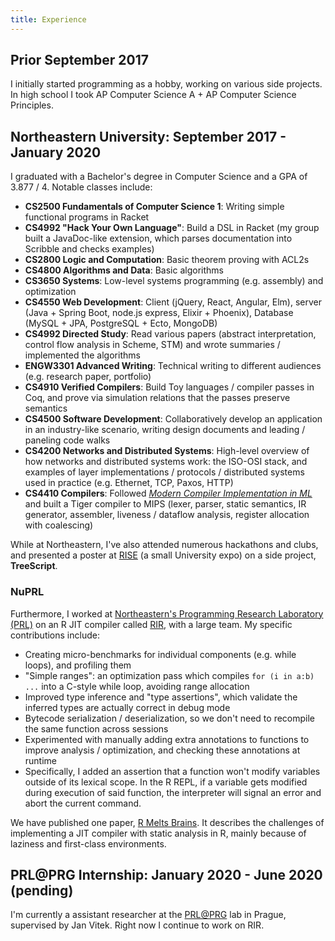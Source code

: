 ```yaml
---
title: Experience
---
```


## Prior September 2017

I initially started programming as a hobby, working on various side projects. In high school I took AP Computer Science A + AP Computer Science Principles.

## Northeastern University: September 2017 - January 2020

I graduated with a Bachelor's degree in Computer Science and a GPA of 3.877 / 4. Notable classes include:

- **CS2500 Fundamentals of Computer Science 1**: Writing simple functional programs in Racket
- **CS4992 "Hack Your Own Language"**: Build a DSL in Racket (my group built a JavaDoc-like extension, which parses documentation into Scribble and checks examples)
- **CS2800 Logic and Computation**: Basic theorem proving with ACL2s
- **CS4800 Algorithms and Data**: Basic algorithms
- **CS3650 Systems**: Low-level systems programming (e.g. assembly) and optimization
- **CS4550 Web Development**: Client (jQuery, React, Angular, Elm), server (Java + Spring Boot, node.js express, Elixir + Phoenix), Database (MySQL + JPA, PostgreSQL + Ecto, MongoDB)
- **CS4992 Directed Study**: Read various papers (abstract interpretation, control flow analysis in Scheme, STM) and wrote summaries / implemented the algorithms
- **ENGW3301 Advanced Writing**: Technical writing to different audiences (e.g. research paper, portfolio)
- **CS4910 Verified Compilers**: Build Toy languages / compiler passes in Coq, and prove via simulation relations that the passes preserve semantics
- **CS4500 Software Development**: Collaboratively develop an application in an industry-like scenario, writing design documents and leading / paneling code walks
- **CS4200 Networks and Distributed Systems**: High-level overview of how networks and distributed systems work: the ISO-OSI stack, and examples of layer implementations / protocols / distributed systems used in practice (e.g. Ethernet, TCP, Paxos, HTTP)
- **CS4410 Compilers**: Followed *[Modern Compiler Implementation in ML](https://www.amazon.com/Modern-Compiler-Implementation-Andrew-Appel-ebook/dp/B00D2WQAE8)* and built a Tiger compiler to MIPS (lexer, parser, static semantics, IR generator, assembler, liveness / dataflow analysis, register allocation with coalescing)

While at Northeastern, I've also attended numerous hackathons and clubs, and presented a poster at [RISE](https://www.northeastern.edu/rise/) (a small University expo) on a side project, **TreeScript**.

### NuPRL

Furthermore, I worked at [Northeastern's Programming Research Laboratory (PRL)](http://prl.ccs.neu.edu/) on an R JIT compiler called [RIR](https://github.com/reactorlabs/rir), with a large team. My specific contributions include:

- Creating micro-benchmarks for individual components (e.g. while loops), and profiling them
- "Simple ranges": an optimization pass which compiles `for (i in a:b) ...` into a C-style while loop, avoiding range allocation
- Improved type inference and "type assertions", which validate the inferred types are actually correct in debug mode
- Bytecode serialization / deserialization, so we don't need to recompile the same function across sessions
- Experimented with manually adding extra annotations to functions to improve analysis / optimization, and checking these annotations at runtime
- Specifically, I added an assertion that a function won't modify variables outside of its lexical scope. In the R REPL, if a variable gets modified during execution of said function, the interpreter will signal an error and abort the current command.

We have published one paper, [R Melts Brains](https://arxiv.org/abs/1907.05118). It describes the challenges of implementing a JIT compiler with static analysis in R, mainly because of laziness and first-class environments.

## PRL@PRG Internship: January 2020 - June 2020 (pending)

I'm currently a assistant researcher at the [<PRL@PRG>](https://prl-prg.github.io/) lab in Prague, supervised by Jan Vitek. Right now I continue to work on RIR.
